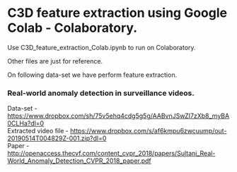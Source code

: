 # C3D feature extraction using Google Colab - Colaboratory.

Use C3D_feature_extraction_Colab.ipynb to run on Colaboratory.

Other files are just for reference.

On following data-set we have perform feature extraction.

  
  ### Real-world anomaly detection in surveillance videos.
   Data-set - https://www.dropbox.com/sh/75v5ehq4cdg5g5g/AABvnJSwZI7zXb8_myBA0CLHa?dl=0 <br>
   Extracted video file - https://www.dropbox.com/s/af6kmpu6zwcuump/out-20190514T004829Z-001.zip?dl=0 <br>
   Paper - http://openaccess.thecvf.com/content_cvpr_2018/papers/Sultani_Real-World_Anomaly_Detection_CVPR_2018_paper.pdf
